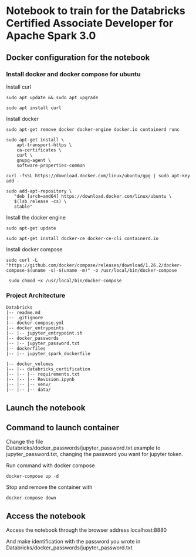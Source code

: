 # Notebook to train for the  Databricks Certified Associate Developer for Apache Spark 3.0 


## Docker configuration for the notebook

### Install docker and docker compose for ubuntu

Install curl

```sudo apt update && sudo apt upgrade```

```sudo apt install curl```

Install docker 

```sudo apt-get remove docker docker-engine docker.io containerd runc```

```
sudo apt-get install \
    apt-transport-https \
    ca-certificates \
    curl \
    gnupg-agent \
    software-properties-common
```

```curl -fsSL https://download.docker.com/linux/ubuntu/gpg | sudo apt-key add - ```

``` 
sudo add-apt-repository \
   "deb [arch=amd64] https://download.docker.com/linux/ubuntu \
   $(lsb_release -cs) \
   stable" 
```

Install the docker engine

``` sudo apt-get update ```

``` sudo apt-get install docker-ce docker-ce-cli containerd.io ```

Install docker compose

```sudo curl -L "https://github.com/docker/compose/releases/download/1.26.2/docker-compose-$(uname -s)-$(uname -m)" -o /usr/local/bin/docker-compose ```

``` sudo chmod +x /usr/local/bin/docker-compose```

### Project Architecture

```
Databricks
|-- readme.md
|-- .gitignore
|-- docker-compose.yml
|-- docker_entrypoints
|-- |-- jupyter_entrypoint.sh
|-- docker_passwords
|-- |-- jupyter_password.txt
|-- dockerfiles
|-- |-- jupyter_spark_dockerfile

|-- docker_volumes
|-- |-- databricks_certification
|-- |-- |-- requirements.txt
|-- |-- |-- Revision.ipynb
|-- |-- |-- venv/
|-- |-- |-- data/
```


## Launch the notebook


## Command to launch container

Change the file Databricks/docker_passwords/jupyter_password.txt.example to jupyter_password.txt, changing the password you want for jupyter token.

Run command with docker compose

``` docker-compose up -d ```

Stop and remove the container with

``` docker-compose down ```  

## Access the notebook

Access the notebook through the browser address localhost:8880

And make identification with the password you wrote in
Databricks/docker_passwords/jupyter_password.txt


